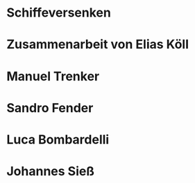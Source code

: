 # Schiffeversenken
# Zusammenarbeit von Elias Köll
#                    Manuel Trenker
#                    Sandro Fender
#                    Luca Bombardelli
#                    Johannes Sieß       